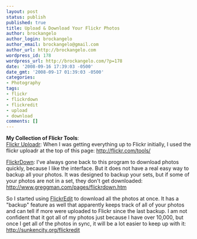 ```yaml
---
layout: post
status: publish
published: true
title: Upload & Download Your Flickr Photos
author: brockangelo
author_login: brockangelo
author_email: brockangelo@gmail.com
author_url: http://brockangelo.com
wordpress_id: 178
wordpress_url: http://brockangelo.com/?p=178
date: '2008-09-16 17:39:03 -0500'
date_gmt: '2008-09-17 01:39:03 -0500'
categories:
- Photography
tags:
- flickr
- flickrdown
- flickredit
- upload
- download
comments: []
---
```

<p><strong>My Collection of Flickr Tools</strong>: <br />
<a href="http://flickr.com/tools/">Flickr Uploadr</a>: When I was getting everything up to Flickr initially, I used the flickr uploadr at the top of this page: <a href="http://flickr.com/tools/">http://flickr.com/tools/</a></p>
<p><a href="http://www.greggman.com/pages/flickrdown.htm">FlickrDown</a>: I've always gone back to this program to download photos quickly, because I like the interface. But it does not have a real easy way to backup all your photos. It was designed to backup your sets, but if some of your photos are not in a set, they don't get downloaded: <a href="http://www.greggman.com/pages/flickrdown.htm">http://www.greggman.com/pages/flickrdown.htm</a></p>
<p>So I started using <a href="http://sunkencity.org/flickredit">FlickrEdit</a> to download all the photos at once. It has a "backup" feature as well that apparently keeps track of all of your photos and can tell if more were uploaded to Flickr since the last backup. I am not confident that it got all of my photos just because I have over 10,000, but once I get all of the photos in sync, it will be a lot easier to keep up with it: <a href="http://sunkencity.org/flickredit">http://sunkencity.org/flickredit</a></p>
